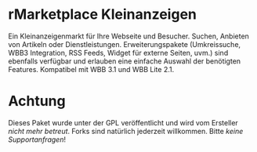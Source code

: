 # rMarketplace Kleinanzeigen

Ein Kleinanzeigenmarkt für Ihre Webseite und Besucher. Suchen, Anbieten von Artikeln oder Dienstleistungen. Erweiterungspakete (Umkreissuche, WBB3 Integration, RSS Feeds, Widget für externe Seiten, uvm.) sind ebenfalls verfügbar und erlauben eine einfache Auswahl der benötigten Features. Kompatibel mit WBB 3.1 und WBB Lite 2.1.

# Achtung
Dieses Paket wurde unter der GPL veröffentlicht und wird vom Ersteller *nicht mehr betreut*. Forks sind natürlich jederzeit willkommen. Bitte *keine Supportanfragen*!